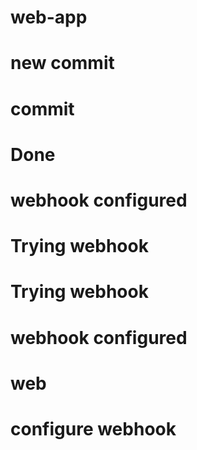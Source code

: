 # web-app
# new commit
# commit
# Done
# webhook configured 
# Trying webhook
# Trying webhook
# webhook configured 
# web
# configure webhook

